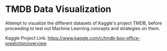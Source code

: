 # TMDB Data Visualization

Attempt to visualize the different datasets of Kaggle's project TMDB, before proceeding to test out Machine Learning concepts and strategies on them.

Kaggle Project Link: https://www.kaggle.com/c/tmdb-box-office-prediction/overview
